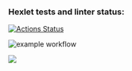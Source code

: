 ### Hexlet tests and linter status:

[![Actions Status](https://github.com/bea00811/backend-project-46/workflows/hexlet-check/badge.svg)](https://github.com/bea00811/backend-project-46/actions)

![example workflow](https://github.com/bea00811/backend-project-46/workflows/hello.yml/badge.svg)

<a href="https://asciinema.org/a/fzxmYAin8ZGDSTonQmpDiEced" target="_blank"><img src="https://asciinema.org/a/fzxmYAin8ZGDSTonQmpDiEced.svg" /></a>
